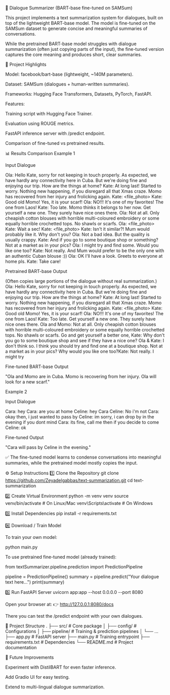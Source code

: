 📝 Dialogue Summarizer (BART-base fine-tuned on SAMSum)

This project implements a text summarization system for dialogues, built on top of the lightweight BART-base model.
The model is fine-tuned on the SAMSum dataset to generate concise and meaningful summaries of conversations.

While the pretrained BART-base model struggles with dialogue summarization (often just copying parts of the input), the fine-tuned version captures the core meaning and produces short, clear summaries.

🚀 Project Highlights

Model: facebook/bart-base (lightweight, ~140M parameters).

Dataset: SAMSum
 (dialogues + human-written summaries).

Frameworks: Hugging Face Transformers, Datasets, PyTorch, FastAPI.

Features:

Training script with Hugging Face Trainer.

Evaluation using ROUGE metrics.

FastAPI inference server with /predict endpoint.

Comparison of fine-tuned vs pretrained results.

📊 Results Comparison
Example 1

Input Dialogue

Ola: Hello Kate, sorry for not keeping in touch properly. As expected, we have hardly any connectivity here in Cuba. But we're doing fine and enjoying our trip. How are the things at home?
Kate: At long last! Started to worry. Nothing new happening, if you disregard all that Xmas craze. Momo has recovered from her injury and frolicking again.
Kate: <file_photo>
Kate: Good old Momo! Yes, it is your scarf!
Ola: NO!!! It's one of my favorites! The one from Laos!
Kate: Too late. Momo thinks it belongs to her now. Get yourself a new one. They surely have nice ones there.
Ola: Not at all. Only cheapish cotton blouses with horrible multi-coloured embroidery or some equally horrible crochetted tops. No shawls or scarfs.
Ola: <file_photo>
Kate: Wait a sec!
Kate: <file_photo>
Kate: Isn't it similar?! Mum would probably like it. Why don't you?
Ola: Not a bad idea. But the quality is usually crappy.
Kate: And if you go to some boutique shop or something? Not at a market as in your pics?
Ola: I might try and find some. Would you like one too?
Kate: Not really. And Mum would prefer to be the only one with an authentic Cuban blouse :))
Ola: OK I'll have a look. Greets to everyone at home pls.
Kate: Take care!


Pretrained BART-base Output

(Often copies large portions of the dialogue without real summarization.)
Ola: Hello Kate, sorry for not keeping in touch properly. As expected, we have hardly any connectivity here in Cuba. But we're doing fine and enjoying our trip. How are the things at home? Kate: At long last! Started to worry. Nothing new happening, if you disregard all that Xmas craze. Momo has recovered from her injury and frolicking again. Kate: <file_photo> Kate: Good old Momo! Yes, it is your scarf! Ola: NO!!! It's one of my favorites! The one from Laos! Kate: Too late. Get yourself a new one. They surely have nice ones there. Ola and Momo: Not at all. Only cheapish cotton blouses with horrible multi-coloured embroidery or some equally horrible crochetted tops. No shawls or scarfs. Go and get yourself a better one, Kate: Why don't you go to some boutique shop and see if they have a nice one? Ola & Kate: I don't think so. I think you should try and find one at a boutique shop. Not at a market as in your pics? Why would you like one too?Kate: Not really. I might try


Fine-tuned BART-base Output

"Ola and Momo are in Cuba. Momo is recovering from her injury. Ola will look for a new scarf."

Example 2

Input Dialogue

Cara: hey
Cara: are you at home
Celine: hey Cara
Celine: No i'm not
Cara: okay then, i just wanted to pass by
Celine: im sorry, i can drop by in the evening if you dont mind
Cara: its fine, call me then if you decide to come
Celine: ok


Fine-tuned Output

"Cara will pass by Celine in the evening."


✅ The fine-tuned model learns to condense conversations into meaningful summaries, while the pretrained model mostly copies the input.

⚙️ Setup Instructions
1️⃣ Clone the Repository
git clone https://github.com/Zeyadelgabbas/text-summarization.git
cd text-summarization

2️⃣ Create Virtual Environment
python -m venv venv
source venv/bin/activate    # On Linux/Mac
venv\Scripts\activate       # On Windows

3️⃣ Install Dependencies
pip install -r requirements.txt

4️⃣ Download / Train Model

To train your own model:

python main.py


To use pretrained fine-tuned model (already trained):

from textSummarizer.pipeline.prediction import PredictionPipeline

pipeline = PredictionPipeline()
summary = pipeline.predict("Your dialogue text here...")
print(summary)

5️⃣ Run FastAPI Server
uvicorn app:app --host 0.0.0.0 --port 8080


Open your browser at:
👉 http://127.0.0.1:8080/docs

There you can test the /predict endpoint with your own dialogues.

📂 Project Structure
.
├── src/         # Core package
│   ├── config/             # Configurations
│   ├── pipeline/           # Training & prediction pipelines
│   └── ...
├── app.py                  # FastAPI server
├── main.py                 # Training entrypoint
├── requirements.txt        # Dependencies
└── README.md               # Project documentation

🔮 Future Improvements

Experiment with DistilBART for even faster inference.

Add Gradio UI for easy testing.

Extend to multi-lingual dialogue summarization.


